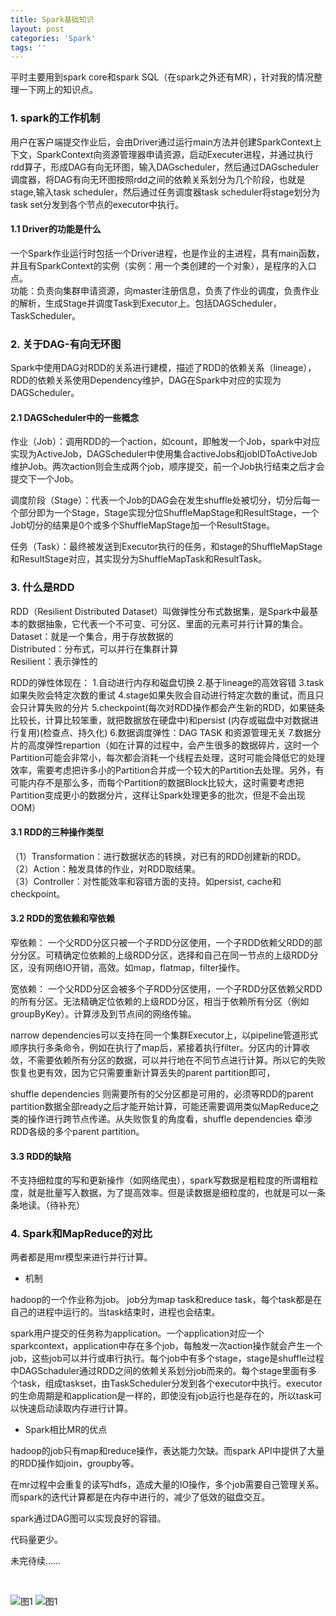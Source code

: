 ```yaml
---
title: Spark基础知识
layout: post
categories: 'Spark'
tags: ''
---
```


平时主要用到spark core和spark SQL（在spark之外还有MR），针对我的情况整理一下网上的知识点。

### 1. spark的工作机制
用户在客户端提交作业后，会由Driver通过运行main方法并创建SparkContext上下文，SparkContext向资源管理器申请资源，启动Executer进程，并通过执行rdd算子，形成DAG有向无环图，输入DAGscheduler，然后通过DAGscheduler调度器，将DAG有向无环图按照rdd之间的依赖关系划分为几个阶段，也就是stage,输入task scheduler，然后通过任务调度器task scheduler将stage划分为task set分发到各个节点的executor中执行。

#### 1.1 Driver的功能是什么
一个Spark作业运行时包括一个Driver进程，也是作业的主进程，具有main函数，并且有SparkContext的实例（实例：用一个类创建的一个对象），是程序的入口点。<br>
功能：负责向集群申请资源，向master注册信息，负责了作业的调度，负责作业的解析，生成Stage并调度Task到Executor上。包括DAGScheduler，TaskScheduler。

### 2. 关于DAG-有向无环图
Spark中使用DAG对RDD的关系进行建模，描述了RDD的依赖关系（lineage），RDD的依赖关系使用Dependency维护，DAG在Spark中对应的实现为DAGScheduler。

#### 2.1 DAGScheduler中的一些概念
作业（Job）：调用RDD的一个action，如count，即触发一个Job，spark中对应实现为ActiveJob，DAGScheduler中使用集合activeJobs和jobIDToActiveJob维护Job。两次action则会生成两个job，顺序提交，前一个Job执行结束之后才会提交下一个Job。

调度阶段（Stage）：代表一个Job的DAG会在发生shuffle处被切分，切分后每一个部分即为一个Stage，Stage实现分位ShuffleMapStage和ResultStage，一个Job切分的结果是0个或多个ShuffleMapStage加一个ResultStage。

任务（Task）：最终被发送到Executor执行的任务，和stage的ShuffleMapStage和ResultStage对应，其实现分为ShuffleMapTask和ResultTask。

### 3. 什么是RDD
RDD（Resilient Distributed Dataset）叫做弹性分布式数据集，是Spark中最基本的数据抽象，它代表一个不可变、可分区、里面的元素可并行计算的集合。 
<br>Dataset：就是一个集合，用于存放数据的
<br>Distributed：分布式，可以并行在集群计算
<br>Resilient：表示弹性的 

RDD的弹性体现在：
1.自动进行内存和磁盘切换
2.基于lineage的高效容错
3.task如果失败会特定次数的重试
4.stage如果失败会自动进行特定次数的重试，而且只会只计算失败的分片
5.checkpoint(每次对RDD操作都会产生新的RDD，如果链条比较长，计算比较笨重，就把数据放在硬盘中)和persist (内存或磁盘中对数据进行复用)(检查点、持久化)
6.数据调度弹性：DAG TASK 和资源管理无关
7.数据分片的高度弹性repartion（如在计算的过程中，会产生很多的数据碎片，这时一个Partition可能会非常小，每次都会消耗一个线程去处理，这时可能会降低它的处理效率，需要考虑把许多小的Partition合并成一个较大的Partition去处理。另外，有可能内存不是那么多，而每个Partition的数据Block比较大，这时需要考虑把Partition变成更小的数据分片，这样让Spark处理更多的批次，但是不会出现OOM）

#### 3.1 RDD的三种操作类型
（1）Transformation：进行数据状态的转换，对已有的RDD创建新的RDD。<br>
（2）Action：触发具体的作业，对RDD取结果。<br>
（3）Controller：对性能效率和容错方面的支持。如persist, cache和checkpoint。

#### 3.2 RDD的宽依赖和窄依赖
窄依赖：
一个父RDD分区只被一个子RDD分区使用，一个子RDD依赖父RDD的部分分区。可精确定位依赖的上级RDD分区，选择和自己在同一节点的上级RDD分区，没有网络IO开销，高效。如map，flatmap，filter操作。

宽依赖：
一个父RDD分区会被多个子RDD分区使用，一个子RDD分区依赖父RDD的所有分区。无法精确定位依赖的上级RDD分区，相当于依赖所有分区（例如groupByKey）。计算涉及到节点间的网络传输。 

narrow dependencies可以支持在同一个集群Executor上，以pipeline管道形式顺序执行多条命令，例如在执行了map后，紧接着执行filter。分区内的计算收敛，不需要依赖所有分区的数据，可以并行地在不同节点进行计算。所以它的失败恢复也更有效，因为它只需要重新计算丢失的parent partition即可，

shuffle dependencies 则需要所有的父分区都是可用的，必须等RDD的parent partition数据全部ready之后才能开始计算，可能还需要调用类似MapReduce之类的操作进行跨节点传递。从失败恢复的角度看，shuffle dependencies 牵涉RDD各级的多个parent partition。

#### 3.3 RDD的缺陷
不支持细粒度的写和更新操作（如网络爬虫），spark写数据是粗粒度的所谓粗粒度，就是批量写入数据，为了提高效率。但是读数据是细粒度的，也就是可以一条条地读。（待补充）

### 4. Spark和MapReduce的对比
两者都是用mr模型来进行并行计算。<br>

* 机制

hadoop的一个作业称为job。 job分为map task和reduce task，每个task都是在自己的进程中运行的。当task结束时，进程也会结束。<br>

spark用户提交的任务称为application。一个application对应一个sparkcontext，application中存在多个job，每触发一次action操作就会产生一个job，这些job可以并行或串行执行。每个job中有多个stage，stage是shuffle过程中DAGSchaduler通过RDD之间的依赖关系划分job而来的。每个stage里面有多个task，组成taskset，由TaskScheduler分发到各个executor中执行。executor的生命周期是和application是一样的，即使没有job运行也是存在的，所以task可以快速启动读取内存进行计算。<br>

* Spark相比MR的优点

hadoop的job只有map和reduce操作，表达能力欠缺。而spark API中提供了大量的RDD操作如join，groupby等。<br>

在mr过程中会重复的读写hdfs，造成大量的IO操作，多个job需要自己管理关系。而spark的迭代计算都是在内存中进行的，减少了低效的磁盘交互。<br>

spark通过DAG图可以实现良好的容错。<br>

代码量更少。<br>

未完待续……

<br>

![图1](https://paichin.github.io/assets/images4post/2_1.jpg)
![图1](https://paichin.github.io/assets/images4post/2_2.jpg)

